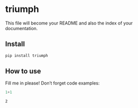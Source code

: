 triumph
================

<!-- WARNING: THIS FILE WAS AUTOGENERATED! DO NOT EDIT! -->

This file will become your README and also the index of your
documentation.

## Install

``` sh
pip install triumph
```

## How to use

Fill me in please! Don’t forget code examples:

``` python
1+1
```

    2
